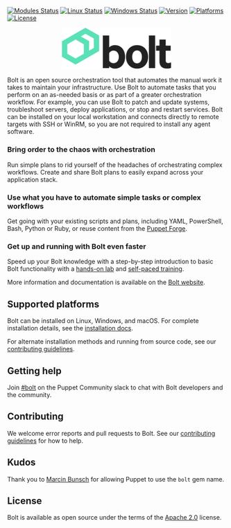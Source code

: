 [![Modules Status](https://github.com/puppetlabs/bolt/workflows/Modules/badge.svg?branch=master)](https://github.com/puppetlabs/bolt/actions)
[![Linux Status](https://github.com/puppetlabs/bolt/workflows/Linux/badge.svg?branch=master)](https://github.com/puppetlabs/bolt/actions)
[![Windows Status](https://github.com/puppetlabs/bolt/workflows/Windows/badge.svg?branch=master)](https://github.com/puppetlabs/bolt/actions)
[![Version](https://img.shields.io/github/v/tag/puppetlabs/bolt?label=version)](./CHANGELOG.md)
[![Platforms](https://img.shields.io/badge/platforms-linux%20%7C%20windows%20%7C%20macos-lightgrey)](./documentation/bolt_installing.md)
[![License](https://img.shields.io/github/license/puppetlabs/bolt)](./LICENSE)

<p align="center">
  <img src="resources/bolt-logo-dark.png" width="50%" alt="bolt logo"/>
</p>

Bolt is an open source orchestration tool that automates the manual work it takes to maintain your infrastructure. Use Bolt to automate tasks that you perform on an as-needed basis or as part of a greater orchestration workflow. For example, you can use Bolt to patch and update systems, troubleshoot servers, deploy applications, or stop and restart services. Bolt can be installed on your local workstation and connects directly to remote targets with SSH or WinRM, so you are not required to install any agent software.

### Bring order to the chaos with orchestration

Run simple plans to rid yourself of the headaches of orchestrating complex workflows. Create and share Bolt plans to easily expand across your application stack.

### Use what you have to automate simple tasks or complex workflows

Get going with your existing scripts and plans, including YAML, PowerShell, Bash, Python or Ruby, or reuse content from the [Puppet Forge](https://forge.puppet.com).

### Get up and running with Bolt even faster

Speed up your Bolt knowledge with a step-by-step introduction to basic Bolt functionality with a [hands-on lab](http://bolt.guide) and [self-paced training](https://puppet.com/learning-training/kits/intro-to-bolt).

More information and documentation is available on the [Bolt website](https://puppet.com/docs/bolt/latest/bolt.html).

## Supported platforms

Bolt can be installed on Linux, Windows, and macOS. For complete installation details, see the [installation docs](./documentation/bolt_installing.md).

For alternate installation methods and running from source code, see our [contributing guidelines](https://github.com/puppetlabs/bolt/blob/master/CONTRIBUTING.md).

## Getting help

Join [#bolt](https://slack.puppet.com/) on the Puppet Community slack to chat with Bolt developers and the community.

## Contributing

We welcome error reports and pull requests to Bolt. See our [contributing guidelines](./CONTRIBUTING.md) for how to help.

## Kudos

Thank you to [Marcin Bunsch](https://github.com/marcinbunsch) for allowing Puppet to use the `bolt` gem name.

## License

Bolt is available as open source under the terms of the [Apache 2.0](https://www.apache.org/licenses/LICENSE-2.0) license.

